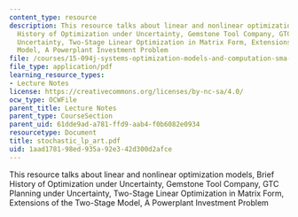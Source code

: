 ```yaml
---
content_type: resource
description: This resource talks about linear and nonlinear optimization models, Brief
  History of Optimization under Uncertainty, Gemstone Tool Company, GTC Planning under
  Uncertainty, Two-Stage Linear Optimization in Matrix Form, Extensions of the Two-Stage
  Model, A Powerplant Investment Problem
file: /courses/15-094j-systems-optimization-models-and-computation-sma-5223-spring-2004/1aad178198ed935a92e342d300d2afce_stochastic_lp_art.pdf
file_type: application/pdf
learning_resource_types:
- Lecture Notes
license: https://creativecommons.org/licenses/by-nc-sa/4.0/
ocw_type: OCWFile
parent_title: Lecture Notes
parent_type: CourseSection
parent_uid: 61dde9ad-a781-ffd9-aab4-f0b6082e0934
resourcetype: Document
title: stochastic_lp_art.pdf
uid: 1aad1781-98ed-935a-92e3-42d300d2afce
---
```

This resource talks about linear and nonlinear optimization models, Brief History of Optimization under Uncertainty, Gemstone Tool Company, GTC Planning under Uncertainty, Two-Stage Linear Optimization in Matrix Form, Extensions of the Two-Stage Model, A Powerplant Investment Problem